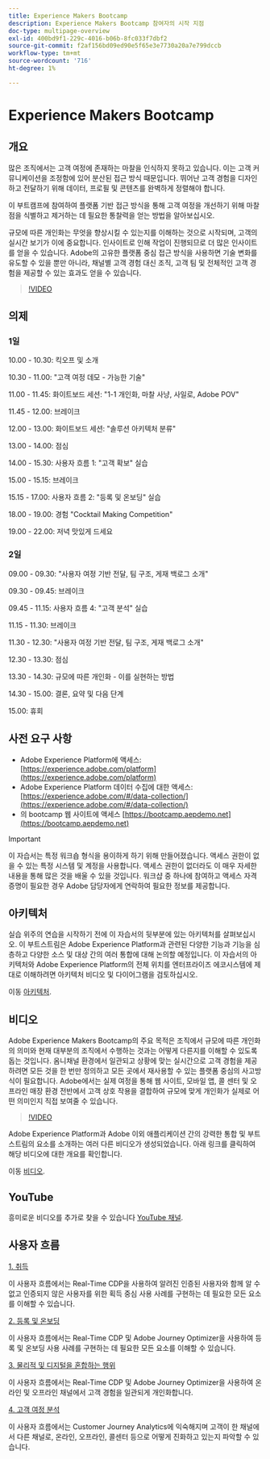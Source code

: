 ```yaml
---
title: Experience Makers Bootcamp
description: Experience Makers Bootcamp 참여자의 시작 지점
doc-type: multipage-overview
exl-id: 400bd9f1-229c-4016-b06b-8fc033f7dbf2
source-git-commit: f2af156bd09ed90e5f65e3e7730a20a7e799dccb
workflow-type: tm+mt
source-wordcount: '716'
ht-degree: 1%

---
```


# Experience Makers Bootcamp

## 개요

많은 조직에서는 고객 여정에 존재하는 마찰을 인식하지 못하고 있습니다. 이는 고객 커뮤니케이션을 조정함에 있어 분산된 접근 방식 때문입니다. 뛰어난 고객 경험을 디자인하고 전달하기 위해 데이터, 프로필 및 콘텐츠를 완벽하게 정렬해야 합니다.

이 부트캠프에 참여하여 플랫폼 기반 접근 방식을 통해 고객 여정을 개선하기 위해 마찰점을 식별하고 제거하는 데 필요한 통찰력을 얻는 방법을 알아보십시오.

규모에 따른 개인화는 무엇을 향상시킬 수 있는지를 이해하는 것으로 시작되며, 고객의 실시간 보기가 이에 중요합니다. 인사이트로 인해 작업이 진행되므로 더 많은 인사이트를 얻을 수 있습니다. Adobe의 고유한 플랫폼 중심 접근 방식을 사용하면 기술 변화를 유도할 수 있을 뿐만 아니라, 채널별 고객 경험 대신 조직, 고객 팀 및 전체적인 고객 경험을 제공할 수 있는 효과도 얻을 수 있습니다.

>[!VIDEO](https://video.tv.adobe.com/v/344962?quality=12&enable=on)

## 의제

### 1일

10.00 - 10.30: 킥오프 및 소개

10.30 - 11.00: &quot;고객 여정 데모 - 가능한 기술&quot;

11.00 - 11.45: 화이트보드 세션: &quot;1-1 개인화, 마찰 사냥, 사일로, Adobe POV&quot;

11.45 - 12.00: 브레이크

12.00 - 13.00: 화이트보드 세션: &quot;솔루션 아키텍처 분류&quot;

13.00 - 14.00: 점심

14.00 - 15.30: 사용자 흐름 1: &quot;고객 확보&quot; 실습

15.00 - 15.15: 브레이크

15.15 - 17.00: 사용자 흐름 2: &quot;등록 및 온보딩&quot; 실습

18.00 - 19.00: 경험 &quot;Cocktail Making Competition&quot;

19.00 - 22.00: 저녁 맛있게 드세요

### 2일

09.00 - 09.30: &quot;사용자 여정 기반 전달, 팀 구조, 게재 백로그 소개&quot;

09.30 - 09.45: 브레이크

09.45 - 11.15: 사용자 흐름 4: &quot;고객 분석&quot; 실습

11.15 - 11.30: 브레이크

11.30 - 12.30: &quot;사용자 여정 기반 전달, 팀 구조, 게재 백로그 소개&quot;

12.30 - 13.30: 점심

13.30 - 14.30: 규모에 따른 개인화 - 이를 실현하는 방법

14.30 - 15.00: 결론, 요약 및 다음 단계

15.00: 휴회

## 사전 요구 사항

- Adobe Experience Platform에 액세스: [https://experience.adobe.com/platform](https://experience.adobe.com/platform)
- Adobe Experience Platform 데이터 수집에 대한 액세스: [https://experience.adobe.com/#/data-collection/](https://experience.adobe.com/#/data-collection/)
- 의 bootcamp 웹 사이트에 액세스 [https://bootcamp.aepdemo.net](https://bootcamp.aepdemo.net)

>[!IMPORTANT]
>
>이 자습서는 특정 워크숍 형식을 용이하게 하기 위해 만들어졌습니다. 액세스 권한이 없을 수 있는 특정 시스템 및 계정을 사용합니다. 액세스 권한이 없더라도 이 매우 자세한 내용을 통해 많은 것을 배울 수 있을 것입니다. 워크샵 중 하나에 참여하고 액세스 자격 증명이 필요한 경우 Adobe 담당자에게 연락하여 필요한 정보를 제공합니다.

## 아키텍처

실습 위주의 연습을 시작하기 전에 이 자습서의 뒷부분에 있는 아키텍처를 살펴보십시오. 이 부트스트림은 Adobe Experience Platform과 관련된 다양한 기능과 기능을 심층하고 다양한 소스 및 대상 간의 여러 통합에 대해 논의할 예정입니다. 이 자습서의 아키텍처와 Adobe Experience Platform의 전체 위치를 엔터프라이즈 에코시스템에 제대로 이해하려면 아키텍처 비디오 및 다이어그램을 검토하십시오.

이동 [아키텍처](https://experienceleague.adobe.com/docs/platform-learn/comprehensive-technical-tutorial-v22/architecture.html?lang=en).

## 비디오

Adobe Experience Makers Bootcamp의 주요 목적은 조직에서 규모에 따른 개인화의 의미와 현재 대부분의 조직에서 수행하는 것과는 어떻게 다른지를 이해할 수 있도록 돕는 것입니다. 옴니채널 환경에서 일관되고 상황에 맞는 실시간으로 고객 경험을 제공하려면 모든 것을 한 번만 정의하고 모든 곳에서 재사용할 수 있는 플랫폼 중심의 사고방식이 필요합니다. Adobe에서는 실제 여정을 통해 웹 사이트, 모바일 앱, 콜 센터 및 오프라인 매장 환경 전반에서 고객 상호 작용을 결합하여 규모에 맞게 개인화가 실제로 어떤 의미인지 직접 보여줄 수 있습니다.

>[!VIDEO](https://video.tv.adobe.com/v/345446?quality=12&enable=on)

Adobe Experience Platform과 Adobe 이외 애플리케이션 간의 강력한 통합 및 부트스트림의 요소를 소개하는 여러 다른 비디오가 생성되었습니다. 아래 링크를 클릭하여 해당 비디오에 대한 개요를 확인합니다.

이동 [비디오](https://experienceleague.adobe.com/docs/platform-learn/comprehensive-technical-tutorial-v22/videos.html?lang=en).

## YouTube

흥미로운 비디오를 추가로 찾을 수 있습니다 [YouTube 채널](https://www.youtube.com/channel/UCUKG2dkZ9pYuZUPebQ21jUw).

## 사용자 흐름

[1. 취득](./uc/uc1/uc1.md)

이 사용자 흐름에서는 Real-Time CDP을 사용하여 알려진 인증된 사용자와 함께 알 수 없고 인증되지 않은 사용자를 위한 획득 중심 사용 사례를 구현하는 데 필요한 모든 요소를 이해할 수 있습니다.

[2. 등록 및 온보딩](./uc/uc2/uc2.md)

이 사용자 흐름에서는 Real-Time CDP 및 Adobe Journey Optimizer을 사용하여 등록 및 온보딩 사용 사례를 구현하는 데 필요한 모든 요소를 이해할 수 있습니다.

[3. 물리적 및 디지털을 혼합하는 행위](./uc/uc3/uc3.md)

이 사용자 흐름에서는 Real-Time CDP 및 Adobe Journey Optimizer을 사용하여 온라인 및 오프라인 채널에서 고객 경험을 일관되게 개인화합니다.

[4. 고객 여정 분석](./uc/uc4/uc4.md)

이 사용자 흐름에서는 Customer Journey Analytics에 익숙해지며 고객이 한 채널에서 다른 채널로, 온라인, 오프라인, 콜센터 등으로 어떻게 진화하고 있는지 파악할 수 있습니다.
